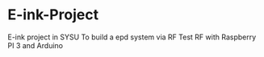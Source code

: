 # E-ink-Project
E-ink project in SYSU
To build a epd system via RF
Test RF with Raspberry PI 3 and Arduino
